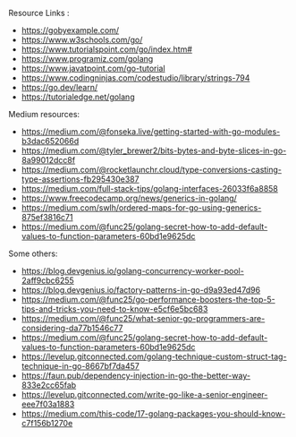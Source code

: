 
Resource Links :
 - https://gobyexample.com/
 - https://www.w3schools.com/go/
 - https://www.tutorialspoint.com/go/index.htm#
 - https://www.programiz.com/golang
 - https://www.javatpoint.com/go-tutorial
 - https://www.codingninjas.com/codestudio/library/strings-794
 - https://go.dev/learn/
 - https://tutorialedge.net/golang

Medium resources:
 - https://medium.com/@fonseka.live/getting-started-with-go-modules-b3dac652066d
 - https://medium.com/@tyler_brewer2/bits-bytes-and-byte-slices-in-go-8a99012dcc8f
 - https://medium.com/@rocketlaunchr.cloud/type-conversions-casting-type-assertions-fb295430e387
 - https://medium.com/full-stack-tips/golang-interfaces-26033f6a8858
 - https://www.freecodecamp.org/news/generics-in-golang/
 - https://medium.com/swlh/ordered-maps-for-go-using-generics-875ef3816c71
 - https://medium.com/@func25/golang-secret-how-to-add-default-values-to-function-parameters-60bd1e9625dc

 Some others:
 - https://blog.devgenius.io/golang-concurrency-worker-pool-2aff9cbc6255
 - https://blog.devgenius.io/factory-patterns-in-go-d9a93ed47d96
 - https://medium.com/@func25/go-performance-boosters-the-top-5-tips-and-tricks-you-need-to-know-e5cf6e5bc683
 - https://medium.com/@func25/what-senior-go-programmers-are-considering-da77b1546c77
 - https://medium.com/@func25/golang-secret-how-to-add-default-values-to-function-parameters-60bd1e9625dc
 - https://levelup.gitconnected.com/golang-technique-custom-struct-tag-technique-in-go-8667bf7da457
 - https://faun.pub/dependency-injection-in-go-the-better-way-833e2cc65fab
 - https://levelup.gitconnected.com/write-go-like-a-senior-engineer-eee7f03a1883
 - https://medium.com/this-code/17-golang-packages-you-should-know-c7f156b1270e